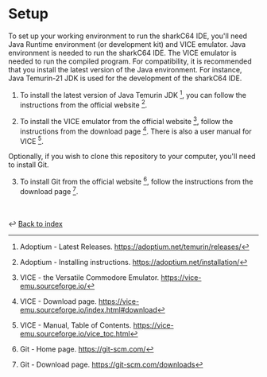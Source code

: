 # Setup

To set up your working environment to run the sharkC64 IDE, you'll need Java Runtime
environment (or development kit) and VICE emulator.
Java environment is needed to run the sharkC64 IDE.
The VICE emulator is needed to run the compiled program.
For compatibility, it is recommended that you install the latest version
of the Java environment. For instance, Java Temurin-21 JDK is used for the development of
the sharkC64 IDE. 


1. To install the latest version of Java Temurin JDK [^1], 
   you can follow the instructions from the official website [^2].

2. To install the VICE emulator from the official website [^3], 
   follow the instructions from the download page [^4]. 
   There is also a user manual for VICE [^5]. 

Optionally, if you wish to clone this repository to your computer, you'll need to install Git.

3. To install Git from the official website [^6],
   follow the instructions from the download page [^7].

<br /><br />
:leftwards_arrow_with_hook: [Back to index](../index.md)



[^1]: Adoptium - Latest Releases. https://adoptium.net/temurin/releases/ 

[^2]: Adoptium - Installing instructions. https://adoptium.net/installation/ 

[^3]: VICE - the Versatile Commodore Emulator. https://vice-emu.sourceforge.io/ 

[^4]: VICE - Download page. https://vice-emu.sourceforge.io/index.html#download

[^5]: VICE - Manual, Table of Contents. https://vice-emu.sourceforge.io/vice_toc.html

[^6]: Git - Home page. https://git-scm.com/

[^7]: Git - Download page. https://git-scm.com/downloads
